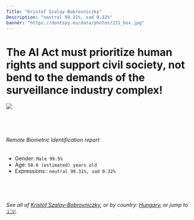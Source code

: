 ```yaml
---
Title: "Kristóf Szalay-Bobrovniczky"
Description: "neutral 99.31%, sad 0.32%"
banner: "https://dontspy.eu/data/photos/231_box.jpg"
---
```


# The AI Act must prioritize human rights and support civil society, not bend to the demands of the surveillance industry complex!

<link rel="stylesheet" type="text/css" href="/css/blog.css" />

<div class="is-fake" hidden>

_This image is **clearly fake**_, yet we [continue to collect them because the AI Act negotiations](/blog/why-deepfake/) are heading in a direction that will only make people's lives more complicated. For a more in-depth explanation, read: [Double threat: why losing the battle against Face Biometrics would fuel the proliferation of deepfakes](/blog/the-dual-threat-how-losing-the-biometric-battle-fuels-deepfake-proliferation/).


</div>

<!-- <img src="https://dontspy.eu/data/photos/54_box.jpg" /> -->
<img src="https://dontspy.eu/data/photos/231_box.jpg" />

## <br>

###### Remote Biometric Identification report

* <span class="label">Gender:</span> `Male 99.5%`
* <span class="label">Age:</span> `58.6 (estimated) years old`
* <span class="label">Expressions::</span> `neutral 99.31%, sad 0.32%`

## <br>

###### See all of [Kristóf Szalay-Bobrovniczky](/policymaker#Krist%C3%B3f%20Szalay-Bobrovniczky), or by country: [Hungary](/country#Hungary), or jump to [🇱🇻](/x/249).

## <br>
